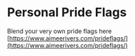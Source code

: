 # Personal Pride Flags

Blend your very own pride flags here [https://www.aimeerivers.com/prideflags/](https://www.aimeerivers.com/prideflags/)
